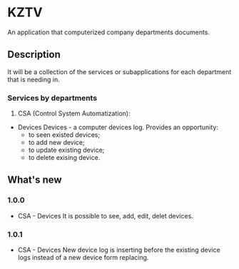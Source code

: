 # KZTV
An application that computerized company departments documents.

## Description
It will be a collection of the services or subapplications for each department that is needing in.
### Services by departments
1) CSA (Control System Automatization):
- Devices
Devices - a computer devices log. Provides an opportunity:
    - to seen existed devices;
    - to add new device;
    - to update existing device;
    - to delete exising device.

## What's new
### 1.0.0
- CSA - Devices
It is possible to see, add, edit, delet devices.
### 1.0.1
- CSA - Devices
New device log is inserting before the existing device logs instead of a new device form replacing.
